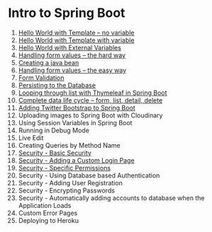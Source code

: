 # Intro to Spring Boot
1. [Hello World with Template – no variable](https://github.com/ajhenley/unofficialguides/blob/master/IntroToSpringBoot/Lesson01.md) 
2. [Hello World with Template with variable](https://github.com/ajhenley/unofficialguides/blob/master/IntroToSpringBoot/Lesson02.md)
3. [Hello World with External Variables](https://github.com/ajhenley/unofficialguides/blob/master/IntroToSpringBoot/Lesson03.md)  
4. [Handling form values – the hard way](https://github.com/ajhenley/unofficialguides/blob/master/IntroToSpringBoot/Lesson04.md)   
5. [Creating a java bean](https://github.com/ajhenley/unofficialguides/blob/master/IntroToSpringBoot/Lesson05.md)   
6. [Handling form values – the easy way](https://github.com/ajhenley/unofficialguides/blob/master/IntroToSpringBoot/Lesson06.md)
7. [Form Validation](https://github.com/ajhenley/unofficialguides/blob/master/IntroToSpringBoot/Lesson07.md) 
8. [Persisting to the Database](https://github.com/ajhenley/unofficialguides/blob/master/IntroToSpringBoot/Lesson08.md)  
9. [Looping through list with Thymeleaf in Spring Boot](https://github.com/ajhenley/unofficialguides/blob/master/IntroToSpringBoot/Lesson09.md) 
10. [Complete data life cycle – form, list, detail, delete](https://github.com/ajhenley/unofficialguides/blob/master/IntroToSpringBoot/Lesson10.md) 
11. [Adding Twitter Bootstrap to Spring Boot](https://github.com/ajhenley/unofficialguides/blob/master/IntroToSpringBoot/Lesson11.md) 
12. Uploading images to Spring Boot with Cloudinary 
13. Using Session Variables in Spring Boot 
14. Running in Debug Mode 
15. Live Edit 
16. Creating Queries by Method Name 
17. [Security - Basic Security](https://github.com/ajhenley/unofficialguides/blob/master/IntroToSpringBoot/Lesson17.md) 
18. [Security - Adding a Custom Login Page](https://github.com/ajhenley/unofficialguides/blob/master/IntroToSpringBoot/Lesson18.md) 
19. [Security - Specific Permissions](https://github.com/ajhenley/unofficialguides/blob/master/IntroToSpringBoot/Lesson19.md)
20. Security - Using Database based Authentication
21. Security - Adding User Registration
22. Security - Encrypting Passwords
23. Security - Automatically adding accounts to database when the Application Loads
23. Custom Error Pages 
24. Deploying to Heroku
